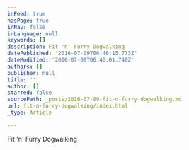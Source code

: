 ```yaml
---
inFeed: true
hasPage: true
inNav: false
inLanguage: null
keywords: []
description: Fit 'n' Furry Dogwalking
datePublished: '2016-07-09T06:46:15.773Z'
dateModified: '2016-07-09T06:46:01.740Z'
authors: []
publisher: null
title: ''
author: []
starred: false
sourcePath: _posts/2016-07-09-fit-n-furry-dogwalking.md
url: fit-n-furry-dogwalking/index.html
_type: Article

---
```

Fit 'n' Furry Dogwalking